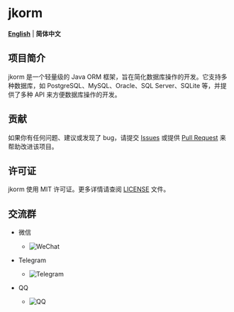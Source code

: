 # jkorm

[**English**](./README.md) | **简体中文**

## 项目简介

jkorm 是一个轻量级的 Java ORM 框架，旨在简化数据库操作的开发。它支持多种数据库，如 PostgreSQL、MySQL、Oracle、SQL Server、SQLite 等，并提供了多种 API 来方便数据库操作的开发。

## 贡献

如果你有任何问题、建议或发现了 bug，请提交 [Issues](https://gitee.com/tangllty/jkorm/issues/new) 或提供 [Pull Request](https://gitee.com/tangllty/jkorm/pull/new) 来帮助改进该项目。

## 许可证

jkorm 使用 MIT 许可证。更多详情请查阅 [LICENSE](https://gitee.com/tangllty/jkorm/blob/master/LICENSE) 文件。

## 交流群

- 微信

  - ![WeChat](https://gitee.com/tangllty/tang-docs/raw/master/docs/public/wechat.png)
- Telegram

  - ![Telegram](https://gitee.com/tangllty/tang-docs/raw/master/docs/public/telegram.png)
- QQ

  - ![QQ](https://gitee.com/tangllty/tang-docs/raw/master/docs/public/qq.png)
